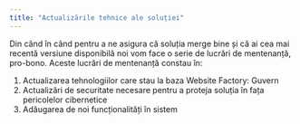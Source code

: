 ```yaml
---
title: "Actualizările tehnice ale soluției"
---
```


Din când în când pentru a ne asigura că soluția merge bine și că ai cea
mai recentă versiune disponibilă noi vom face o serie de lucrări de
mentenanță, pro-bono. Aceste lucrări de mentenanță constau în:

1)  Actualizarea tehnologiilor care stau la baza Website Factory: Guvern
2)  Actualizări de securitate necesare pentru a proteja soluția în fața
    pericolelor cibernetice
3)  Adăugarea de noi funcționalități în sistem
